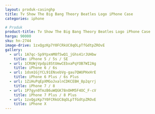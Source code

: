 ```yaml
---
layout: produk-casinghp
title: Tv Show The Big Bang Theory Beatles Logo iPhone Case
categories: iphone

# Produk
product-title: Tv Show The Big Bang Theory Beatles Logo iPhone Case
harga: 90000
sku: hn-2744
image-drive: 1zxQgzKp7Y0FCRkUC8qOLpTfGdtpZROvE
gallery:
  - url: 1A7qc-Sp9YpxmM8f5wQ1_jGhs41rJUHbw
    title: iPhone 5 / 5s / SE
  - url: 1CRUWjVpdpi8StUmwCEbxaPqYOB7WI2Ag
    title: iPhone 6 / 6s
  - url: 1dsm1GjYCL91ENsebVg-gau7QWUPHxHrE
    title: iPhone 6 Plus / 6s Plus
  - url: 1ZiHuPqEpXMGoJxalnCDKCEBH_8p2qrrj
    title: iPhone 7 / 8
  - url: 1P7gyn0TmzB6uWQGK78nOHM5F4OC_F-cV
    title: iPhone 7 Plus / 8 Plus
  - url: 1zxQgzKp7Y0FCRkUC8qOLpTfGdtpZROvE
    title: iPhone X
---
```

